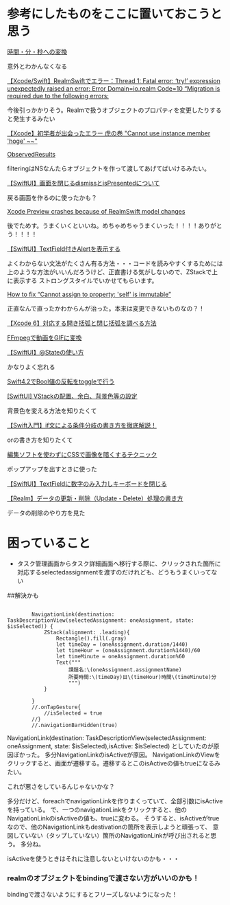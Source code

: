 #  参考にしたものをここに置いておこうと思う


[時間・分・秒への変換](https://proglight.jimdofree.com/learning/timeconvert/)

意外とわかんなくなる


[【Xcode/Swift】RealmSwiftでエラー：Thread 1: Fatal error: ‘try!’ expression unexpectedly raised an error: Error Domain=io.realm Code=10 “Migration is required due to the following errors:](https://ios-docs.dev/realm-migration/)

今後引っかかりそう。Realmで扱うオブジェクトのプロパティを変更したりすると発生するみたい

[【Xcode】初学者が出会ったエラー 虎の巻 "Cannot use instance member 'hoge' ~~"](https://qiita.com/kudpig/items/02dff090d763abf5918d)

[ObservedResults](https://www.mongodb.com/docs/realm-sdks/swift/latest/Structs/ObservedResults.html#/s:10RealmSwift15ObservedResultsV5whereAA5QueryVySbGAFyxGcSgvp)

filteringはNSなんたらオブジェクトを作って渡してあげてばいけるみたい。

[【SwiftUI】画面を閉じるdismissとisPresentedについて](https://capibara1969.com/3700/)

戻る画面を作るのに使ったかも？


[Xcode Preview crashes because of RealmSwift model changes](https://stackoverflow.com/questions/66735100/xcode-preview-crashes-because-of-realmswift-model-changes)

後でためす。うまくいくといいね。めちゃめちゃうまくいった！！！！ありがとう！！！！

[【SwiftUI】TextField付きAlertを表示する](https://www.yururiwork.net/archives/1315)

よくわからない文法がたくさん有る方法・・・コードを読みやすくするためには上のような方法がいいんだろうけど、正直書ける気がしないので、ZStackで上に表示する
ストロングスタイルでいかせてもらいます。

[How to fix “Cannot assign to property: 'self' is immutable”](https://www.hackingwithswift.com/quick-start/swiftui/how-to-fix-cannot-assign-to-property-self-is-immutable)

正直なんで直ったかわからんが治った。本来は変更できないものなの？！

[【Xcode 6】対応する開き括弧と閉じ括弧を調べる方法](https://egg-is-world.com/2015/01/09/xcode-brace-check/)

[FFmpegで動画をGIFに変換](https://qiita.com/wMETAw/items/fdb754022aec1da88e6e)

[【SwiftUI】@Stateの使い方](https://capibara1969.com/1608/)

かなりよく忘れる

[Swift4.2でBool値の反転をtoggleで行う](https://qiita.com/iganin/items/7cceb4c644fddfaeef62)

[\[SwiftUI\] VStackの配置、余白、背景色等の設定](https://swiftui.i-app-tec.com/ios/vstack.html#4)

背景色を変える方法を知りたくて

[【Swift入門】if文による条件分岐の書き方を徹底解説！](https://www.sejuku.net/blog/33598)

orの書き方を知りたくて

[編集ソフトを使わずにCSSで画像を暗くするテクニック](https://kouhekikyozou.com/css_image_darken)

ポップアップを出すときに使った

[【SwiftUI】TextFieldに数字のみ入力しキーボードを閉じる](https://rougo-fukugyo.com/archives/2845)

[【Realm】データの更新・削除（Update・Delete）処理の書き方](https://naoya-ono.com/swift/realm-update-delete/)

データの削除のやり方を見た

# 困っていること


- タスク管理画面からタスク詳細画面へ移行する際に、クリックされた箇所に対応するselectedassignmentを渡すのだけれども、どうもうまくいってない

##解決かも
```

        NavigationLink(destination: TaskDescriptionView(selectedAssignment: oneAssignment, state: $isSelected)) {
            ZStack(alignment: .leading){
                Rectangle().fill(.gray)
                let timeDay = (oneAssignment.duration/1440)
                let timeHour = (oneAssignment.duration%1440)/60
                let timeMinute = oneAssignment.duration%60
                Text("""
                    課題名:\(oneAssignment.assignmentName)
                    所要時間:\(timeDay)日\(timeHour)時間\(timeMinute)分
                    """)
            }
            
        }
        //.onTapGesture{
            //isSelected = true
        //}
        //.navigationBarHidden(true)
```

NavigationLink(destination: TaskDescriptionView(selectedAssignment: oneAssignment, state: $isSelected),isActive: $isSelected)
としていたのが原因ぽかった。
多分NavigationLinkのisActiveが原因。
NavigationLinkのViewをクリックすると、画面が遷移する。遷移するとこのisActiveの値もtrueになるみたい。

これが悪さをしているんじゃないかな？

多分だけど、foreachでnavigationLinkを作りまくっていて、全部引数にisActiveを持っている。
で、一つのnavigationLinkをクリックすると、他のNavigationLinkのisActiveの値も、trueに変わる。
そうすると、isActiveがtrueなので、他のNavigationLinkもdestivationの箇所を表示しようと頑張って、
意図していない（タップしていない）箇所のNavigationLinkが呼び出されると思う。
多分ね。

isActiveを使うときはそれに注意しないといけないのかも・・・


### realmのオブジェクトをbindingで渡さない方がいいのかも！
bindingで渡さないようにするとフリーズしないようになった！

